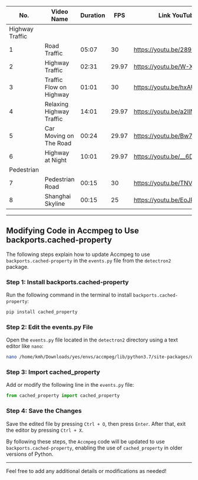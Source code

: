 |No.|      Video Name        | Duration |    FPS   |        Link YouTube         |
|---|------------------------|----------|----------|-----------------------------|
|Highway Traffic                                                                 |
| 1 |Road Traffic            |   05:07  |   30     |https://youtu.be/289rvo6RQDc |
| 2 |Highway Traffic         |   02:31  |   29.97  |https://youtu.be/W-XwjllUI5E |
| 3 |Traffic Flow on Highway |   01:01  |   30     |https://youtu.be/hxAUIxGUGoM |
| 4 |Relaxing Highway Traffic|   14:01  |   29.97  |https://youtu.be/a2lIM4_byX8 |
| 5 |Car Moving on The Road  |   00:24  |   29.97  |https://youtu.be/Bw7JgRkhQec |
| 6 |Highway at Night        |   10:01  |   29.97  |https://youtu.be/__6DXwL64vU |
|Pedestrian                                                                      |
| 7 |Pedestrian Road         |   00:15  |   30     |https://youtu.be/TNVlw4r8sIo |
| 8 |Shanghai Skyline        |   00:15  |   25     |https://youtu.be/EoJRvdCSwIQ |


---

## Modifying Code in Accmpeg to Use backports.cached-property

The following steps explain how to update Accmpeg to use `backports.cached-property` in the `events.py` file from the `detectron2` package.

### Step 1: Install backports.cached-property
Run the following command in the terminal to install `backports.cached-property`:
```bash
pip install cached_property
```

### Step 2: Edit the events.py File
Open the `events.py` file located in the `detectron2` directory using a text editor like `nano`:
```bash
nano /home/kmh/Downloads/yes/envs/accmpeg/lib/python3.7/site-packages/detectron2/utils/events.py
```

### Step 3: Import cached_property
Add or modify the following line in the `events.py` file:
```python
from cached_property import cached_property
```

### Step 4: Save the Changes
Save the edited file by pressing `Ctrl + O`, then press `Enter`. After that, exit the editor by pressing `Ctrl + X`.

By following these steps, the `Accmpeg` code will be updated to use `backports.cached-property`, enabling the use of `cached_property` in older versions of Python.

---

Feel free to add any additional details or modifications as needed!
